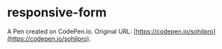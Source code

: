 # responsive-form

A Pen created on CodePen.io. Original URL: [https://codepen.io/sohilpro](https://codepen.io/sohilpro).

